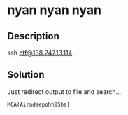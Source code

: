 # nyan nyan nyan

## Description
ssh ctf@138.247.13.114

## Solution

Just redirect output to file and search...

`MCA{Airadaepohh8Sha}`
